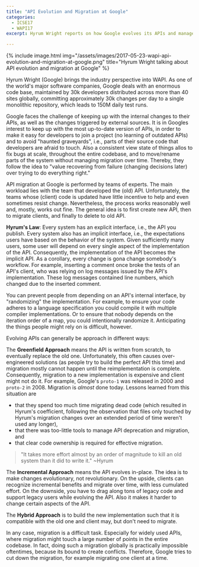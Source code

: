 ```yaml
---
title: "API Evolution and Migration at Google"
categories:
  - ICSE17
  - WAPI17
excerpt: Hyrum Wright reports on how Google evolves its APIs and manages the migration of its entire codebase to new API versions. He discusses various tradeoffs and open challenges for research.

---
```


{% include image.html img="/assets/images/2017-05-23-wapi-api-evolution-and-migration-at-google.png" title="Hyrum Wright talking about API evolution and migration at Google" %}

Hyrum Wright (Google) brings the industry perspective into WAPI. As one of the world's major software companies, Google deals with an enormous code base, maintained by 30k developers distributed across more than 40 sites globally, committing approximately 30k changes per day to a single monolithic repository, which leads to 150M daily test runs.

Google faces the challenge of keeping up with the internal changes to their APIs, as well as the changes triggered by external sources. It is in Googles interest to keep up with the most up-to-date version of APIs, in order to make it easy for developers to join a project (no learning of outdated APIs) and to avoid "haunted graveyards", i.e., parts of their source code that developers are afraid to touch. Also a consistent view state of things allos to fix bugs at scale, throughout the entire codebase, and to move/rename parts of the system without managing migration over time. Thereby, they follow the idea to "value recovering from failure (changing decisions later) over trying to do everything right."

API migration at Google is performed by teams of experts. The main workload lies with the team that developed the (old) API. Unfortunately, the teams whose (client) code is updated have little incentive to help and even sometimes resist change. Nevertheless, the process works reasonably well and, mostly, works out fine. The general idea is to first create new API, then to migrate clients, and finally to delete to old API.

**Hyrum's Law**: Every system has an explicit interface, i.e., the API you publish. Every system also has an implicit interface, i.e., the expectations users have based on the behavior of the system. Given sufficiently many users, some user will depend on every single aspect of the implementation of the API. Consequently, the implementation of the API becomes the implicit API. As a corollary, every change is gona change somebody's workflow. For example, inserting a comment once broke the tests of an API's client, who was relying on log messages issued by the API's implementation. These log messages contained line numbers, which changed due to the inserted comment.

You can prevent people from depending on an API's internal interface, by "randomizing" the implementation. For example, to ensure your code adheres to a language specification you could compile it with multiple compiler implementations. Or to ensure that nobody depends on the iteration order of a map, you could intentionally randomize it. Anticipating the things people might rely on is difficult, however.

Evolving APIs can generally be approach in different ways:

The **Greenfield Approach** means the API is written from scratch, to eventually replace the old one. Unfortunately, this often causes over-engineered solutions (as people try to build the perfect API this time) and migration mostly cannot happen until the reimplementation is complete. Consequently, migration to a new implementation is expensive and client might not do it. For example, Google's `proto-1` was released in 2000 and `proto-2` in 2008. Migration is *almost* done today. Lessons learned from this situation are

* that they spend too much time migrating dead code (which resulted in Hyrum's coefficient, following the observation that files only touched by Hyrum's migration changes over an extended period of time weren't used any longer),
* that there was too-little tools to manage API deprecation and migration, and
* that clear code ownership is required for effective migration.

> "It takes more effort almost by an order of magnitude to kill an old system than it did to write it." ~Hyrum

The **Incremental Approach** means the API evolves in-place. The idea is to make changes evolutionary, not revolutionary. On the upside, clients can recognize incremental benefits and migrate over time, with less cumulated effort. On the downside, you have to drag along tons of legacy code and support legacy users while evolving the API. Also it makes it harder to change certain aspects of the API.

The **Hybrid Approach** is to build the new implementation such that it is compatible with the old one and client may, but don't need to migrate.

In any case, migration is a difficult task. Especially for widely used APIs, where migration might touch a large number of points in the entire codebase. In fact, doing such a migration globally is practically impossible oftentimes, because its bound to create conflicts. Therefore, Google tries to cut down the migration, for example migrating one client at a time.
